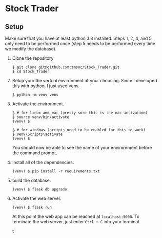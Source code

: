 # Stock Trader

## Setup

Make sure that you have at least python 3.8 installed. Steps 1, 2, 4, and 5 only need to be performed once (step 5 needs to be performed every time we modify the database). 

1. Clone the repository

    ```
    $ git clone git@github.com:tmsoc/Stock_Trader.git
    $ cd Stock_Trader
    ```

2. Setup your the vertual environment of your choosing. Since I developed this with python, I just used venv.
    ```
    $ python -m venv venv
    ```
3. Activate the environment.
    ```
    $ # for linux and mac (pretty sure this is the mac activation)
    $ source venv/bin/activate
    (venv) $
    ```
    ```
    $ # for windows (scripts need to be enabled for this to work)
    $ venv\Scripts\activate
    (venv) $
    ```
     You should now be able to see the name of your envirornment before the command prompt.
4. Install all of the dependencies. 
    ```
    (venv) $ pip install -r requirements.txt
    ```
5. build the database.
    ```
    (venv) $ flask db upgrade
    ```
6. Activate the web server.
    ```
    (venv) $ flask run
    ```
    At this point the web app can be reached at `localhost:5000`. To terminate the web server, just enter `Ctrl + C` into your terminal.

    t


